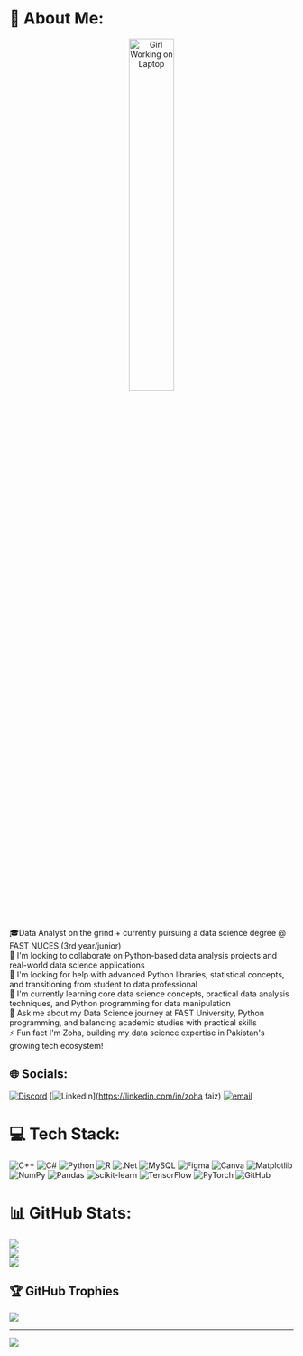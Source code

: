 # 💫 About Me:
<div align="center">
  <img src="https://img.freepik.com/premium-vector/girl-is-working-laptop-with-plant-background_786227-27.jpg" alt="Girl Working on Laptop" width="40%" />
</div>

🎓Data Analyst on the grind + currently pursuing a data science degree @ FAST NUCES (3rd year/junior)<br>👯 I'm looking to collaborate on Python-based data analysis projects and real-world data science applications<br>🤝 I'm looking for help with advanced Python libraries, statistical concepts, and transitioning from student to data professional<br>🌱 I'm currently learning core data science concepts, practical data analysis techniques, and Python programming for data manipulation<br>💬 Ask me about my Data Science journey at FAST University, Python programming, and balancing academic studies with practical skills<br>⚡ Fun fact I'm Zoha, building my data science expertise in Pakistan's growing tech ecosystem!


## 🌐 Socials:
[![Discord](https://img.shields.io/badge/Discord-%237289DA.svg?logo=discord&logoColor=white)](https://discord.gg/https://discord.gg/StGP2Jjk) [![LinkedIn](https://img.shields.io/badge/LinkedIn-%230077B5.svg?logo=linkedin&logoColor=white)](https://linkedin.com/in/zoha faiz) [![email](https://img.shields.io/badge/Email-D14836?logo=gmail&logoColor=white)](mailto:zohafaiz768@gmail.com) 

# 💻 Tech Stack:
![C++](https://img.shields.io/badge/c++-%2300599C.svg?style=for-the-badge&logo=c%2B%2B&logoColor=white) ![C#](https://img.shields.io/badge/c%23-%23239120.svg?style=for-the-badge&logo=csharp&logoColor=white) ![Python](https://img.shields.io/badge/python-3670A0?style=for-the-badge&logo=python&logoColor=ffdd54) ![R](https://img.shields.io/badge/r-%23276DC3.svg?style=for-the-badge&logo=r&logoColor=white) ![.Net](https://img.shields.io/badge/.NET-5C2D91?style=for-the-badge&logo=.net&logoColor=white) ![MySQL](https://img.shields.io/badge/mysql-4479A1.svg?style=for-the-badge&logo=mysql&logoColor=white) ![Figma](https://img.shields.io/badge/figma-%23F24E1E.svg?style=for-the-badge&logo=figma&logoColor=white) ![Canva](https://img.shields.io/badge/Canva-%2300C4CC.svg?style=for-the-badge&logo=Canva&logoColor=white) ![Matplotlib](https://img.shields.io/badge/Matplotlib-%23ffffff.svg?style=for-the-badge&logo=Matplotlib&logoColor=black) ![NumPy](https://img.shields.io/badge/numpy-%23013243.svg?style=for-the-badge&logo=numpy&logoColor=white) ![Pandas](https://img.shields.io/badge/pandas-%23150458.svg?style=for-the-badge&logo=pandas&logoColor=white) ![scikit-learn](https://img.shields.io/badge/scikit--learn-%23F7931E.svg?style=for-the-badge&logo=scikit-learn&logoColor=white) ![TensorFlow](https://img.shields.io/badge/TensorFlow-%23FF6F00.svg?style=for-the-badge&logo=TensorFlow&logoColor=white) ![PyTorch](https://img.shields.io/badge/PyTorch-%23EE4C2C.svg?style=for-the-badge&logo=PyTorch&logoColor=white) ![GitHub](https://img.shields.io/badge/github-%23121011.svg?style=for-the-badge&logo=github&logoColor=white)
# 📊 GitHub Stats:
![](https://github-readme-stats.vercel.app/api?username=zohaafaiz1&theme=radical&hide_border=false&include_all_commits=false&count_private=false)<br/>
![](https://nirzak-streak-stats.vercel.app/?user=zohaafaiz1&theme=radical&hide_border=false)<br/>
![](https://github-readme-stats.vercel.app/api/top-langs/?username=zohaafaiz1&theme=radical&hide_border=false&include_all_commits=false&count_private=false&layout=compact)

## 🏆 GitHub Trophies
![](https://github-profile-trophy.vercel.app/?username=zohaafaiz1&theme=monokai&no-frame=true&no-bg=true&margin-w=4)

---
[![](https://visitcount.itsvg.in/api?id=zohaafaiz1&icon=0&color=0)](https://visitcount.itsvg.in)

<!-- Proudly created with GPRM ( https://gprm.itsvg.in ) -->
